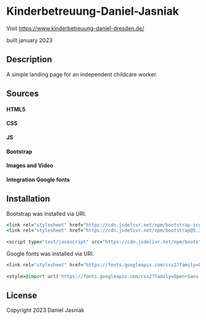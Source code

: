 # **Kinderbetreuung-Daniel-Jasniak**

Visit https://www.kinderbetreuung-daniel-dresden.de/

built january 2023

## **Description**

A simple landing page for an independent childcare worker.

## **Sources**

#### HTML5
#### CSS
#### JS
#### Bootstrap
#### Images and Video
#### Integration Google fonts

## **Installation**

Bootstrap was installed via URI.
```ruby
<link rel="stylesheet" href="https://cdn.jsdelivr.net/npm/bootstrap-icons@1.10.2/font/bootstrap-icons.css">
<link rel="stylesheet" href="https://cdn.jsdelivr.net/npm/bootstrap@5.3.0-alpha1/dist/css/bootstrap.min.css">
    
<script type="text/javascript" src="https://cdn.jsdelivr.net/npm/bootstrap@5.3.0-alpha1/dist/js/bootstrap.bundle.min.js"></script>
```
Google fonts was installed via URI.
```ruby
<link rel="stylesheet" href="https://fonts.googleapis.com/css2?family=Open+Sans:wght@300;400;500;700&display=swap"> 
    
<style>@import url('https://fonts.googleapis.com/css2?family=Open+Sans:wght@300;400;500;700&display=swap');</style>
```

## License

Copyright 2023 Daniel Jasniak
